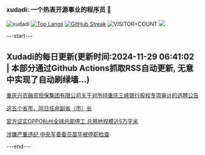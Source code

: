 ### xudadi: 一个热衷开源事业的程序员 👋

![xudadi](https://github-readme-stats-git-masterorgs-github-readme-stats-team.vercel.app/api?username=xudadi)
[![Top Langs](https://github-readme-stats.vercel.app/api/top-langs/?username=xudadi)](https://github.com/anuraghazra/github-readme-stats)
[![GitHub Streak](https://streak-stats.demolab.com?user=xudadi&locale=zh_Hans)](https://git.io/streak-stats)
![VISITOR+COUNT](https://komarev.com/ghpvc/?username=xudadi&label=VISITOR+COUNT)
![](https://raw.githubusercontent.com/xudadi/xudadi/main/assets/github-contribution-grid-snake.svg)


---start---

## Xudadi的每日更新(更新时间:2024-11-29 06:41:02 | 本部分通过Github Actions抓取RSS自动更新, 无意中实现了自动刷绿墙...)

[重庆兴农融资担保集团有限公司关于对所持重庆三峡银行股权专项审计的选聘公告](https://www.gongkaoleida.com/article/2211747)

[这五个省市，同日任命副省（市）长](https://m.163.com/news/article/JI41AOU4053469LG.html)

[官方证实OPPO杭州全球总部停工 总用地规模近5万平米](https://m.163.com/news/article/JI41VMTK0512B07B.html)

[涉嫌严重违纪 中央军委委员苗华被停职检查](https://m.163.com/news/article/JI3U0JHE000189PS.html)

---end---
